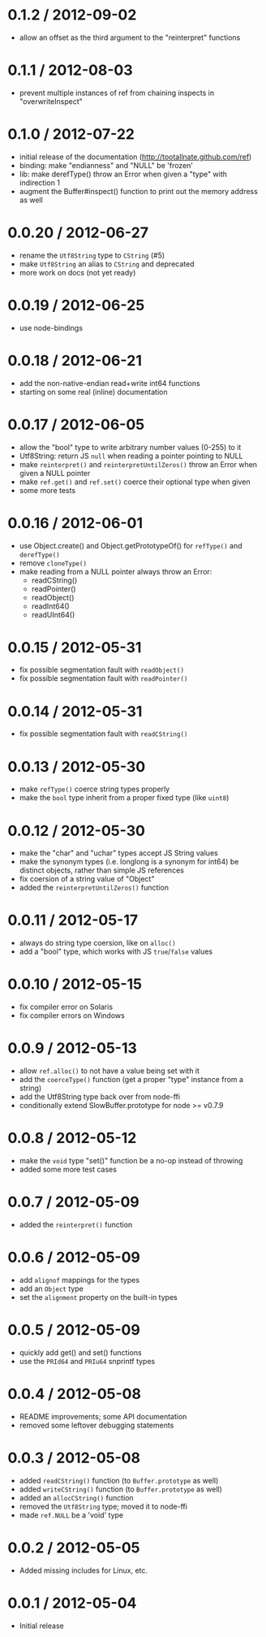 
0.1.2 / 2012-09-02
==================

 - allow an offset as the third argument to the "reinterpret" functions

0.1.1 / 2012-08-03
==================

 - prevent multiple instances of ref from chaining inspects in "overwriteInspect"

0.1.0 / 2012-07-22
==================

 - initial release of the documentation (http://tootallnate.github.com/ref)
 - binding: make "endianness" and "NULL" be 'frozen'
 - lib: make derefType() throw an Error when given a "type" with indirection 1
 - augment the Buffer#inspect() function to print out the memory address as well

0.0.20 / 2012-06-27
===================

 - rename the `Utf8String` type to `CString` (#5)
 - make `Utf8String` an alias to `CString` and deprecated
 - more work on docs (not yet ready)

0.0.19 / 2012-06-25
==================

 - use node-bindings

0.0.18 / 2012-06-21
===================

 - add the non-native-endian read+write int64 functions
 - starting on some real (inline) documentation

0.0.17 / 2012-06-05
===================

 - allow the "bool" type to write arbitrary number values (0-255) to it
 - Utf8String: return JS `null` when reading a pointer pointing to NULL
 - make `reinterpret()` and `reinterpretUntilZeros()` throw an Error when given a NULL pointer
 - make `ref.get()` and `ref.set()` coerce their optional type when given
 - some more tests

0.0.16 / 2012-06-01
===================

 - use Object.create() and Object.getPrototypeOf() for `refType()` and
 `derefType()`
 - remove `cloneType()`
 - make reading from a NULL pointer always throw an Error:
   - readCString()
   - readPointer()
   - readObject()
   - readInt64()
   - readUInt64()

0.0.15 / 2012-05-31
===================

 - fix possible segmentation fault with `readObject()`
 - fix possible segmentation fault with `readPointer()`

0.0.14 / 2012-05-31
===================

 - fix possible segmentation fault with `readCString()`

0.0.13 / 2012-05-30
===================

 - make `refType()` coerce string types properly
 - make the `bool` type inherit from a proper fixed type (like `uint8`)

0.0.12 / 2012-05-30
===================

 - make the "char" and "uchar" types accept JS String values
 - make the synonym types (i.e. longlong is a synonym for int64) be distinct
   objects, rather than simple JS references
 - fix coersion of a string value of "Object"
 - added the `reinterpretUntilZeros()` function

0.0.11 / 2012-05-17
===================

 - always do string type coersion, like on `alloc()`
 - add a "bool" type, which works with JS `true`/`false` values

0.0.10 / 2012-05-15
===================

 - fix compiler error on Solaris
 - fix compiler errors on Windows

0.0.9 / 2012-05-13
==================

 - allow `ref.alloc()` to not have a value being set with it
 - add the `coerceType()` function (get a proper "type" instance from a string)
 - add the Utf8String type back over from node-ffi
 - conditionally extend SlowBuffer.prototype for node >= v0.7.9

0.0.8 / 2012-05-12
==================

 - make the `void` type "set()" function be a no-op instead of throwing
 - added some more test cases

0.0.7 / 2012-05-09
==================

 - added the `reinterpret()` function

0.0.6 / 2012-05-09
==================

 - add `alignof` mappings for the types
 - add an `Object` type
 - set the `alignment` property on the built-in types

0.0.5 / 2012-05-09
==================

 - quickly add get() and set() functions
 - use the `PRId64` and `PRIu64` snprintf types

0.0.4 / 2012-05-08
==================

 - README improvements; some API documentation
 - removed some leftover debugging statements

0.0.3 / 2012-05-08
==================

 - added `readCString()` function (to `Buffer.prototype` as well)
 - added `writeCString()` function (to `Buffer.prototype` as well)
 - added an `allocCString()` function
 - removed the `Utf8String` type; moved it to node-ffi
 - made `ref.NULL` be a 'void' type

0.0.2 / 2012-05-05
==================

 - Added missing includes for Linux, etc.

0.0.1 / 2012-05-04
==================

 - Initial release
